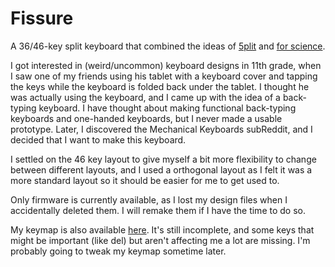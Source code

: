 Fissure
=======

A 36/46-key split keyboard that combined the ideas of [5plit](https://oddrocketkeyboards.blogspot.com/2018/05/5plit-v2.html) and [for science](https://github.com/peej/for-science-keyboard).

I got interested in (weird/uncommon) keyboard designs in 11th grade, when I saw one of my friends using his tablet with a keyboard cover and tapping the keys while the keyboard is folded back under the tablet. I thought he was actually using the keyboard, and I came up with the idea of a back-typing keyboard. I have thought about making functional back-typing keyboards and one-handed keyboards, but I never made a usable prototype. Later, I discovered the Mechanical Keyboards subReddit, and I decided that I want to make this keyboard.

I settled on the 46 key layout to give myself a bit more flexibility to change between different layouts, and I used a orthogonal layout as I felt it was a more standard layout so it should be easier for me to get used to.

Only firmware is currently available, as I lost my design files when I accidentally deleted them. I will remake them if I have the time to do so.

My keymap is also available [here](http://www.keyboard-layout-editor.com/#/gists/99409a249d886554bd60af15782b2d50). It's still incomplete, and some keys that might be important (like del) but aren't affecting me a lot are missing. I'm probably going to tweak my keymap sometime later.
